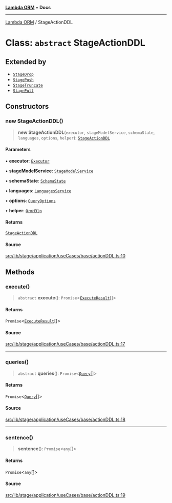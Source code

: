 [**Lambda ORM**](../README.md) • **Docs**

***

[Lambda ORM](../README.md) / StageActionDDL

# Class: `abstract` StageActionDDL

## Extended by

- [`StageDrop`](StageDrop.md)
- [`StagePush`](StagePush.md)
- [`StageTruncate`](StageTruncate.md)
- [`StagePull`](StagePull.md)

## Constructors

### new StageActionDDL()

> **new StageActionDDL**(`executor`, `stageModelService`, `schemaState`, `languages`, `options`, `helper`): [`StageActionDDL`](StageActionDDL.md)

#### Parameters

• **executor**: [`Executor`](../interfaces/Executor.md)

• **stageModelService**: [`StageModelService`](StageModelService.md)

• **schemaState**: [`SchemaState`](SchemaState.md)

• **languages**: [`LanguagesService`](LanguagesService.md)

• **options**: [`QueryOptions`](../interfaces/QueryOptions.md)

• **helper**: [`OrmH3lp`](OrmH3lp.md)

#### Returns

[`StageActionDDL`](StageActionDDL.md)

#### Source

[src/lib/stage/application/useCases/base/actionDDL.ts:10](https://github.com/lambda-orm/lambdaorm/blob/5e6305f9bd553e15fed66cee099164eb31ee9842/src/lib/stage/application/useCases/base/actionDDL.ts#L10)

## Methods

### execute()

> `abstract` **execute**(): `Promise`\<[`ExecuteResult`](../interfaces/ExecuteResult.md)[]\>

#### Returns

`Promise`\<[`ExecuteResult`](../interfaces/ExecuteResult.md)[]\>

#### Source

[src/lib/stage/application/useCases/base/actionDDL.ts:17](https://github.com/lambda-orm/lambdaorm/blob/5e6305f9bd553e15fed66cee099164eb31ee9842/src/lib/stage/application/useCases/base/actionDDL.ts#L17)

***

### queries()

> `abstract` **queries**(): `Promise`\<[`Query`](Query.md)[]\>

#### Returns

`Promise`\<[`Query`](Query.md)[]\>

#### Source

[src/lib/stage/application/useCases/base/actionDDL.ts:18](https://github.com/lambda-orm/lambdaorm/blob/5e6305f9bd553e15fed66cee099164eb31ee9842/src/lib/stage/application/useCases/base/actionDDL.ts#L18)

***

### sentence()

> **sentence**(): `Promise`\<`any`[]\>

#### Returns

`Promise`\<`any`[]\>

#### Source

[src/lib/stage/application/useCases/base/actionDDL.ts:19](https://github.com/lambda-orm/lambdaorm/blob/5e6305f9bd553e15fed66cee099164eb31ee9842/src/lib/stage/application/useCases/base/actionDDL.ts#L19)
